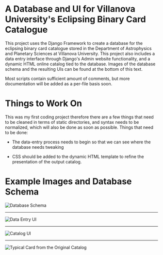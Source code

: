 A Database and UI for Villanova University's Eclipsing Binary Card Catalogue
============================================================================
This project uses the Django Framework to create a database for the eclipsing
binary card catalogue stored in the Department of Astrophysics and Planetary
Sciences at Villanova University. This project also includes a data entry
interface through Django's Admin website functionality, and a dynamic HTML
online catalog tied to the database. Images of the database schema and the
resulting UIs can be found at the bottom of this text.

Most scripts contain sufficient amount of comments, but more documentation will
be added as a per-file basis soon.


Things to Work On
=================

This was my first coding project therefore there are a few things that need to
be cleaned in terms of static directories, and syntax needs to be normalized,
which will also be done as soon as possible. Things that need to be done:

* The data-entry process needs to begin so that we can see where the database
  needs tweaking

* CSS should be added to the dynamic HTML template to refine the presentation
  of the output catalog.


Example Images and Database Schema
==================================

![Database Schema](../assets/schema.png?raw=true)

------------------------------------------------

![Data Entry UI](../assets/UI.png?raw=true)

------------------------------------------------

![Catalog UI](../assets/catalog.png?raw=true)

------------------------------------------------

![Typical Card from the Original Catalog](../assets/card.png?raw=true)
